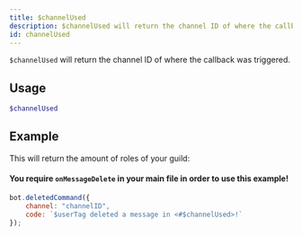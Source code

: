 ```yaml
---
title: $channelUsed
description: $channelUsed will return the channel ID of where the callback was triggered.
id: channelUsed
---
```


`$channelUsed` will return the channel ID of where the callback was triggered.

## Usage

```php
$channelUsed
```

## Example

This will return the amount of roles of your guild:

#### You require `onMessageDelete` in your main file in order to use this example!

```javascript
bot.deletedCommand({
    channel: "channelID",
    code: `$userTag deleted a message in <#$channelUsed>!`
});
```
